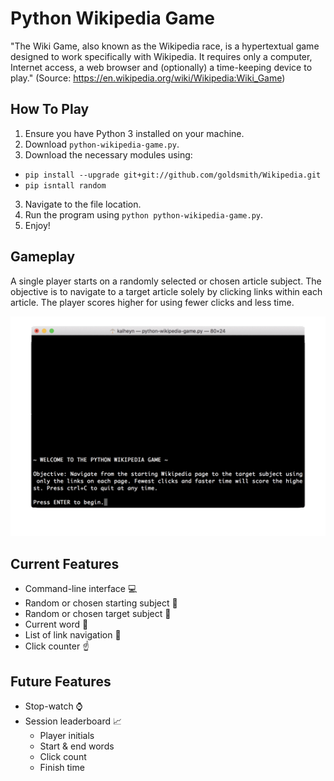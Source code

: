 # Python Wikipedia Game
"The Wiki Game, also known as the Wikipedia race, is a hypertextual game designed to work specifically with Wikipedia. It requires only a computer, Internet access, a web browser and (optionally) a time-keeping device to play." (Source: https://en.wikipedia.org/wiki/Wikipedia:Wiki_Game)

## How To Play
1. Ensure you have Python 3 installed on your machine. 
1. Download `python-wikipedia-game.py`. 
2. Download the necessary modules using: 
  * `pip install --upgrade git+git://github.com/goldsmith/Wikipedia.git`
  * `pip isntall random`
3. Navigate to the file location. 
4. Run the program using `python python-wikipedia-game.py`. 
5. Enjoy!

## Gameplay 
A single player starts on a randomly selected or chosen article subject. The objective is to navigate to a target article solely by clicking links within each article. The player scores higher for using fewer clicks and less time. 

![Python Wikipedia Game walkthrough](./Screenshots/ezgif.com-gif-maker.gif)

## Current Features
* Command-line interface :computer:
* Random or chosen starting subject :triangular_flag_on_post:
* Random or chosen target subject :checkered_flag:
* Current word :round_pushpin:
* List of link navigation :page_facing_up:
* Click counter :point_up:

## Future Features
* Stop-watch :watch:
* Session leaderboard :chart_with_upwards_trend:
  * Player initials
  * Start & end words
  * Click count
  * Finish time
